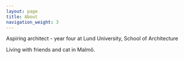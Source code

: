 ```yaml
---
layout: page
title: About
navigation_weight: 3
---
```

Aspiring architect - year four at Lund University, School of Architecture

Living with friends and cat in Malmö.
